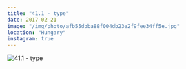 ```yaml
---
title: "41.1 - type"
date: 2017-02-21
image: "/img/photo/afb55dbba88f004db23e2f9fee34ff5e.jpg"
location: "Hungary"
instagram: true
---
```


![41.1 - type](/img/photo/afb55dbba88f004db23e2f9fee34ff5e.jpg)
